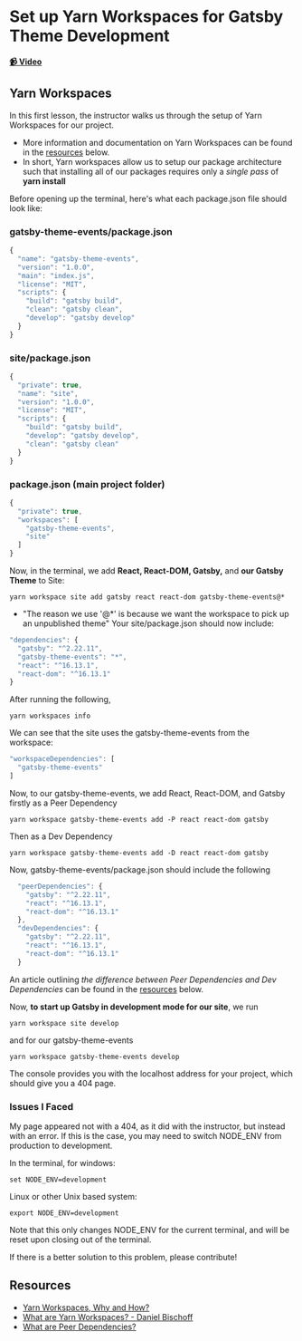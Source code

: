 # Set up Yarn Workspaces for Gatsby Theme Development

**[📹 Video](https://egghead.io/lessons/gatsby-set-up-yarn-workspaces-for-gatsby-theme-development)**

## Yarn Workspaces

In this first lesson, the instructor walks us through the setup of Yarn Workspaces for our project.
- More information and documentation on Yarn Workspaces can be found in the [resources](#resources) below.
- In short, Yarn workspaces allow us to setup our package architecture such that installing all of our packages requires only a *single pass* of **yarn install**

Before opening up the terminal, here's what each package.json file should look like:


### gatsby-theme-events/package.json
```javascript
{
  "name": "gatsby-theme-events",
  "version": "1.0.0",
  "main": "index.js",
  "license": "MIT",
  "scripts": {
    "build": "gatsby build",
    "clean": "gatsby clean",
    "develop": "gatsby develop"
  }
}
```

### site/package.json
```javascript
{
  "private": true,
  "name": "site",
  "version": "1.0.0",
  "license": "MIT",
  "scripts": {
    "build": "gatsby build",
    "develop": "gatsby develop",
    "clean": "gatsby clean"
  }
}
```

### package.json (main project folder)
```javascript
{
  "private": true,
  "workspaces": [
    "gatsby-theme-events",
    "site"
  ]
}
```

Now, in the terminal, we add **React, React-DOM, Gatsby,** and **our Gatsby Theme** to Site:
```
yarn workspace site add gatsby react react-dom gatsby-theme-events@*
```
- "The reason we use '@\*' is because we want the workspace to pick up an unpublished theme"
Your site/package.json should now include:
```javascript
"dependencies": {
  "gatsby": "^2.22.11",
  "gatsby-theme-events": "*",
  "react": "^16.13.1",
  "react-dom": "^16.13.1"
}
```

After running the following,
```
yarn workspaces info
```
We can see that the site uses the gatsby-theme-events from the workspace:
```javascript
"workspaceDependencies": [
  "gatsby-theme-events"
]
```
Now, to our gatsby-theme-events, we add React, React-DOM, and Gatsby firstly as a Peer Dependency
```
yarn workspace gatsby-theme-events add -P react react-dom gatsby
```
Then as a Dev Dependency
```
yarn workspace gatsby-theme-events add -D react react-dom gatsby
```
Now, gatsby-theme-events/package.json should include the following
```javascript
  "peerDependencies": {
    "gatsby": "^2.22.11",
    "react": "^16.13.1",
    "react-dom": "^16.13.1"
  },
  "devDependencies": {
    "gatsby": "^2.22.11",
    "react": "^16.13.1",
    "react-dom": "^16.13.1"
  }
```
An article outlining *the difference between Peer Dependencies and Dev Dependencies* can be found in the [resources](#resources) below.

Now, **to start up Gatsby in development mode for our site**, we run
```
yarn workspace site develop
```
and for our gatsby-theme-events
```
yarn workspace gatsby-theme-events develop
```
The console provides you with the localhost address for your project, which should give you a 404 page.


### Issues I Faced
My page appeared not with a 404, as it did with the instructor, but instead with an error. If this is the case, you may need to switch NODE_ENV from production to development.

In the terminal, for windows:
```
set NODE_ENV=development
```
Linux or other Unix based system:
```
export NODE_ENV=development
```
Note that this only changes NODE_ENV for the current terminal, and will be reset upon closing out of the terminal.

If there is a better solution to this problem, please contribute!

## Resources
- [Yarn Workspaces, Why and How?](https://classic.yarnpkg.com/en/docs/workspaces/)
- [What are Yarn Workspaces? - Daniel Bischoff](https://www.danielbischoff.com/blog/2018-03-04--share-code-workspaces/)
- [What are Peer Dependencies?](https://flaviocopes.com/npm-peer-dependencies/)
